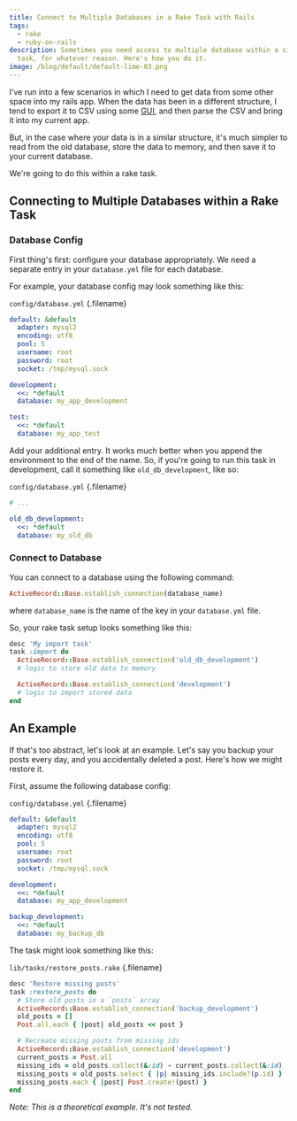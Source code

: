 ```yaml
---
title: Connect to Multiple Databases in a Rake Task with Rails
tags:
  - rake
  - ruby-on-rails
description: Sometimes you need access to multiple database within a single rake
  task, for whatever reason. Here's how you do it.
image: /blog/default/default-lime-03.png
---
```


I've run into a few scenarios in which I need to get data from some other space into my rails app. When the data has been in a different structure, I tend to export it to CSV using some [GUI](http://en.wikipedia.org/wiki/Graphical_user_interface), and then parse the CSV and bring it into my current app.

But, in the case where your data is in a similar structure, it's much simpler to read from the old database, store the data to memory, and then save it to your current database.

We're going to do this within a rake task.

## Connecting to Multiple Databases within a Rake Task

### Database Config

First thing's first: configure your database appropriately. We need a separate entry in your `database.yml` file for each database.

For example, your database config may look something like this:

`config/database.yml` {.filename}

```yaml
default: &default
  adapter: mysql2
  encoding: utf8
  pool: 5
  username: root
  password: root
  socket: /tmp/mysql.sock

development:
  <<: *default
  database: my_app_development

test:
  <<: *default
  database: my_app_test
```

Add your additional entry. It works much better when you append the environment to the end of the name. So, if you're going to run this task in development, call it something like `old_db_development`, like so:

`config/database.yml` {.filename}

```yaml
# ...

old_db_development:
  <<: *default
  database: my_old_db
```

### Connect to Database

You can connect to a database using the following command:

```ruby
ActiveRecord::Base.establish_connection(database_name)
```

where `database_name` is the name of the key in your `database.yml` file.

So, your rake task setup looks something like this:

```ruby
desc 'My import task'
task :import do
  ActiveRecord::Base.establish_connection('old_db_development')
  # logic to store old data to memory

  ActiveRecord::Base.establish_connection('development')
  # logic to import stored data
end
```

## An Example

If that's too abstract, let's look at an example. Let's say you backup your posts every day, and you accidentally deleted a post. Here's how we might restore it.

First, assume the following database config:

`config/database.yml` {.filename}

```yaml
default: &default
  adapter: mysql2
  encoding: utf8
  pool: 5
  username: root
  password: root
  socket: /tmp/mysql.sock

development:
  <<: *default
  database: my_app_development

backup_development:
  <<: *default
  database: my_backup_db
```

The task might look something like this:

`lib/tasks/restore_posts.rake` {.filename}

```ruby
desc 'Restore missing posts'
task :restore_posts do
  # Store old posts in a `posts` array
  ActiveRecord::Base.establish_connection('backup_development')
  old_posts = []
  Post.all.each { |post| old_posts << post }

  # Recreate missing posts from missing ids
  ActiveRecord::Base.establish_connection('development')
  current_posts = Post.all
  missing_ids = old_posts.collect(&:id) - current_posts.collect(&:id)
  missing_posts = old_posts.select { |p| missing_ids.include?(p.id) }
  missing_posts.each { |post| Post.create!(post) }
end
```

_Note: This is a theoretical example. It's not tested._
